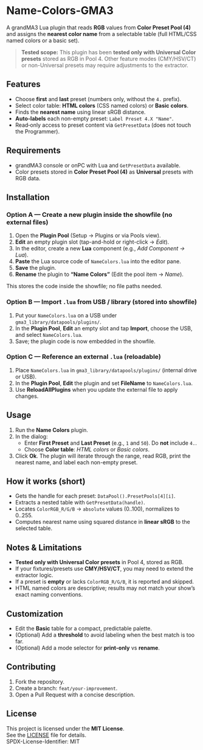 # Name-Colors-GMA3

A grandMA3 Lua plugin that reads **RGB** values from **Color Preset Pool (4)** and assigns the **nearest color name** from a selectable table (full HTML/CSS named colors or a basic set).

> **Tested scope:** This plugin has been **tested only with Universal Color presets** stored as RGB in Pool 4. Other feature modes (CMY/HSV/CT) or non-Universal presets may require adjustments to the extractor.

## Features
- Choose **first** and **last** preset (numbers only, without the `4.` prefix).
- Select color table: **HTML colors** (CSS named colors) or **Basic colors**.
- Finds the **nearest name** using linear sRGB distance.
- **Auto-labels** each non-empty preset: `Label Preset 4.X "Name"`.
- Read‑only access to preset content via `GetPresetData` (does not touch the Programmer).

## Requirements
- grandMA3 console or onPC with Lua and `GetPresetData` available.
- Color presets stored in **Color Preset Pool (4)** as **Universal** presets with RGB data.

## Installation

### Option A — Create a new plugin inside the showfile (no external files)
1. Open the **Plugin Pool** (Setup → Plugins or via Pools view).
2. **Edit** an empty plugin slot (tap-and-hold or right-click → *Edit*).
3. In the editor, create a new **Lua** component (e.g., *Add Component → Lua*).
4. **Paste** the Lua source code of `NameColors.lua` into the editor pane.
5. **Save** the plugin.
6. **Rename** the plugin to **“Name Colors”** (Edit the pool item → *Name*).

This stores the code inside the showfile; no file paths needed.

### Option B — Import `.lua` from USB / library (stored into showfile)
1. Put your `NameColors.lua` on a USB under `gma3_library/datapools/plugins/`.
2. In the **Plugin Pool**, **Edit** an empty slot and tap **Import**, choose the USB, and select `NameColors.lua`.
3. Save; the plugin code is now embedded in the showfile.

### Option C — Reference an external `.lua` (reloadable)
1. Place `NameColors.lua` in `gma3_library/datapools/plugins/` (internal drive or USB).
2. In the **Plugin Pool**, **Edit** the plugin and set **FileName** to `NameColors.lua`.
3. Use **ReloadAllPlugins** when you update the external file to apply changes.


## Usage
1. Run the **Name Colors** plugin.
2. In the dialog:
   - Enter **First Preset** and **Last Preset** (e.g., `1` and `50`). Do **not** include `4.`.
   - Choose **Color table**: *HTML colors* or *Basic colors*.
3. Click **Ok**. The plugin will iterate through the range, read RGB, print the nearest name, and label each non-empty preset.

## How it works (short)
- Gets the handle for each preset: `DataPool().PresetPools[4][i]`.
- Extracts a nested table with `GetPresetData(handle)`.
- Locates `ColorRGB_R/G/B` → `absolute` values (0..100), normalizes to 0..255.
- Computes nearest name using squared distance in **linear sRGB** to the selected table.

## Notes & Limitations
- **Tested only with Universal Color presets** in Pool 4, stored as RGB.
- If your fixtures/presets use **CMY/HSV/CT**, you may need to extend the extractor logic.
- If a preset is **empty** or lacks `ColorRGB_R/G/B`, it is reported and skipped.
- HTML named colors are descriptive; results may not match your show’s exact naming conventions.

## Customization
- Edit the **Basic** table for a compact, predictable palette.
- (Optional) Add a **threshold** to avoid labeling when the best match is too far.
- (Optional) Add a mode selector for **print-only** vs **rename**.

## Contributing
1. Fork the repository.
2. Create a branch: `feat/your-improvement`.
3. Open a Pull Request with a concise description.

## License
This project is licensed under the **MIT License**.  
See the [LICENSE](LICENSE) file for details.  
SPDX-License-Identifier: MIT


